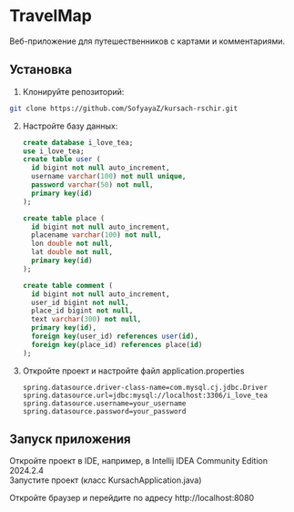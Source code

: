 # TravelMap

Веб-приложение для путешественников с картами и комментариями.

## Установка

1. Клонируйте репозиторий:

  ``` bash
  git clone https://github.com/SofyayaZ/kursach-rschir.git
```

2. Настройте базу данных:
   
   ``` sql
   create database i_love_tea;
   use i_love_tea;
   create table user (
     id bigint not null auto_increment,
     username varchar(100) not null unique,
     password varchar(50) not null,
     primary key(id)
   );

   create table place (
     id bigint not null auto_increment,
     placename varchar(100) not null,
     lon double not null,
     lat double not null,
     primary key(id)
   );

   create table comment (
     id bigint not null auto_increment,
     user_id bigint not null,
     place_id bigint not null,
     text varchar(300) not null,
     primary key(id),
     foreign key(user_id) references user(id),
     foreign key(place_id) references place(id)
   );
   
3. Откройте проект и настройте файл application.properties
   
   ``` properties
   spring.datasource.driver-class-name=com.mysql.cj.jdbc.Driver
   spring.datasource.url=jdbc:mysql://localhost:3306/i_love_tea
   spring.datasource.username=your_username
   spring.datasource.password=your_password

## Запуск приложения

Откройте проект в IDE, например, в Intellij IDEA Community Edition 2024.2.4  
Запустите проект (класс KursachApplication.java)

Откройте браузер и перейдите по адресу http://localhost:8080
